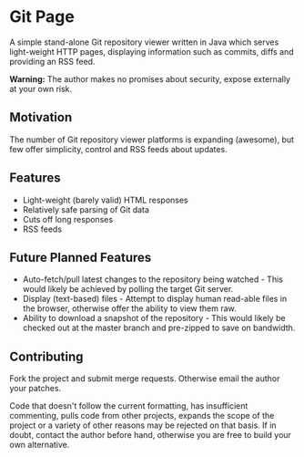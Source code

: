 # Git Page

A simple stand-alone Git repository viewer written in Java which serves
light-weight HTTP pages, displaying information such as commits, diffs and
providing an RSS feed.

**Warning:** The author makes no promises about security, expose externally at
your own risk.

## Motivation

The number of Git repository viewer platforms is expanding (awesome), but few
offer simplicity, control and RSS feeds about updates.

## Features

* Light-weight (barely valid) HTML responses
* Relatively safe parsing of Git data
* Cuts off long responses
* RSS feeds

## Future Planned Features

* Auto-fetch/pull latest changes to the repository being watched - This would
likely be achieved by polling the target Git server.
* Display (text-based) files - Attempt to display human read-able files in the
browser, otherwise offer the ability to view them raw.
* Ability to download a snapshot of the repository - This would likely be
checked out at the master branch and pre-zipped to save on bandwidth.

## Contributing

Fork the project and submit merge requests. Otherwise email the author your
patches.

Code that doesn't follow the current formatting, has insufficient commenting,
pulls code from other projects, expands the scope of the project or a variety
of other reasons may be rejected on that basis. If in doubt, contact the author
before hand, otherwise you are free to build your own alternative.
